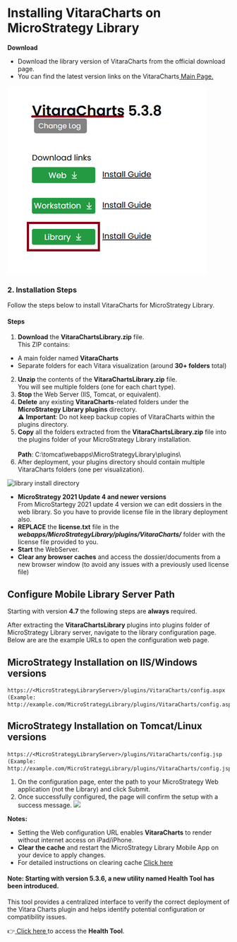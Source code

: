 # Installing VitaraCharts on MicroStrategy Library

**Download**

* Download the library version of VitaraCharts from the official download page.
* You can find the latest version links on the VitaraCharts[ Main Page.](https://www.vitaracharts.com/ms-product-downloads)

![](<../.gitbook/assets/unknown (18).png>)

### 2. Installation Steps

Follow the steps below to install VitaraCharts for MicroStrategy Library.

#### &#x20;**Steps**

1. **Download** the **VitaraChartsLibrary.zip** file.\
   This ZIP contains:

* A main folder named **VitaraCharts**
* Separate folders for each Vitara visualization (around **30+ folders** total)

2. **Unzip** the contents of the **VitaraChartsLibrary.zip** file.\
   You will see multiple folders (one for each chart type).
3. **Stop** the Web Server (IIS, Tomcat, or equivalent).
4. **Delete** any existing **VitaraCharts**-related folders under the **MicroStrategy Library plugins** directory.\
   ⚠️ **Important**: Do not keep backup copies of VitaraCharts within the plugins directory.
5. **Copy** all the folders extracted from the **VitaraChartsLibrary.zip** file into the plugins folder of your MicroStrategy Library installation.\
   \
   **Path**:  C:\tomcat\webapps\MicroStrategyLibrary\plugins\\
6. After deployment, your plugins directory should contain multiple VitaraCharts folders (one per visualization).

![library install directory](https://vitaracharts.github.io/assets/img/libraryInstallDirectory.png)

* **MicroStrategy 2021 Update 4 and newer versions**\
  From MicroStartegy 2021 update 4 version we can edit dossiers in the web library. So you have to provide license file in the library deployment also.
* &#x20;**REPLACE** the **license.txt** file in the _**webapps/MicroStrategyLibrary/plugins/VitaraCharts/**_ folder with the license file provided to you.
* **Start​** the WebServer.
* **Clear any browser caches** and access the dossier/documents from a new browser window (to avoid any issues with a previously used license file)

## Configure Mobile Library Server Path <a href="#configure-mobile-library-server-path" id="configure-mobile-library-server-path"></a>

Starting with version **4.7** the following steps are **always** required.

After extracting the **VitaraChartsLibrary** plugins into plugins folder of MicroStrategy Library server, navigate to the library configuration page. Below are are the example URLs to open the configuration web page.

## **MicroStrategy Installation on IIS/Windows versions**

```
https://<MicroStrategyLibraryServer>/plugins/VitaraCharts/config.aspx 
(Example: ​http://example.com/MicroStrategyLibrary/plugins/VitaraCharts/config.aspx)
```

## **MicroStrategy Installation on Tomcat/Linux versions**

```
https://<MicroStrategyLibraryServer>/plugins/VitaraCharts/config.jsp 
(Example: ​http://example.com/MicroStrategyLibrary/plugins/VitaraCharts/config.jsp)
```

1. On the configuration page, enter the path to your MicroStrategy Web application (not the Library) and click Submit.
2. Once successfully configured, the page will confirm the setup with a success message. ![](https://docs.vitaracharts.com/~gitbook/image?url=https%3A%2F%2F230207405-files.gitbook.io%2F%7E%2Ffiles%2Fv0%2Fb%2Fgitbook-x-prod.appspot.com%2Fo%2Fspaces%252FOuiTPVEbVQnzR38vviPf%252Fuploads%252F8QcQ1SbHigXqdWbWe9Wd%252Funknown.png%3Falt%3Dmedia%26token%3De91584c3-4a4f-4015-8772-69592df9af78\&width=300\&dpr=4\&quality=100\&sign=f920b8b1\&sv=2)

**Notes:**

* Setting the Web configuration URL enables **VitaraCharts** to render without internet access on iPad/iPhone.
* **Clear the cache** and restart the MicroStrategy Library Mobile App on your device to apply changes.
* For detailed instructions on clearing cache [Click here](https://docs.vitaracharts.com/faq/how-to-fix-mobile-rendering-issues#id-2.-clear-mobile-library-application-cache)

#### **Note:** Starting with version 5.3.6, a new utility named Health Tool has been introduced.

This tool provides a centralized interface to verify the correct deployment of the Vitara Charts plugin and helps identify potential configuration or compatibility issues.

👉[ Click here ](health-tool.md)to access the **Health Tool**.

